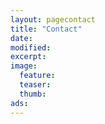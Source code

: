 ```yaml
---
layout: pagecontact
title: "Contact"
date: 
modified:
excerpt:
image:
  feature:
  teaser:
  thumb:
ads: 
---
```



<div>
<script type="text/javascript" src="http://form.jotform.me/jsform/43275369578470"></script>

</div>
  
